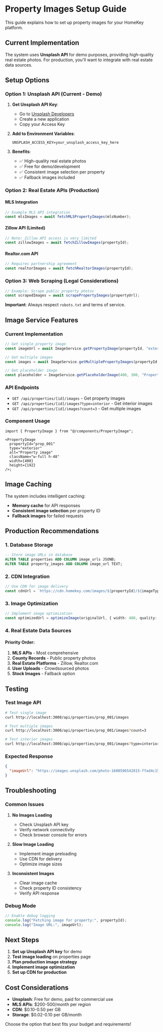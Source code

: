 # Property Images Setup Guide

This guide explains how to set up property images for your HomeKey platform.

## Current Implementation

The system uses **Unsplash API** for demo purposes, providing high-quality real estate photos. For production, you'll want to integrate with real estate data sources.

## Setup Options

### Option 1: Unsplash API (Current - Demo)

1. **Get Unsplash API Key**:

   - Go to [Unsplash Developers](https://unsplash.com/developers)
   - Create a new application
   - Copy your Access Key

2. **Add to Environment Variables**:

   ```env
   UNSPLASH_ACCESS_KEY=your_unsplash_access_key_here
   ```

3. **Benefits**:
   - ✅ High-quality real estate photos
   - ✅ Free for demo/development
   - ✅ Consistent image selection per property
   - ✅ Fallback images included

### Option 2: Real Estate APIs (Production)

#### MLS Integration

```typescript
// Example MLS API integration
const mlsImages = await fetchMLSPropertyImages(mlsNumber);
```

#### Zillow API (Limited)

```typescript
// Note: Zillow API access is very limited
const zillowImages = await fetchZillowImages(propertyId);
```

#### Realtor.com API

```typescript
// Requires partnership agreement
const realtorImages = await fetchRealtorImages(propertyId);
```

### Option 3: Web Scraping (Legal Considerations)

```typescript
// Example: Scrape public property photos
const scrapedImages = await scrapePropertyImages(propertyUrl);
```

**Important**: Always respect `robots.txt` and terms of service.

## Image Service Features

### Current Implementation

```typescript
// Get single property image
const imageUrl = await ImageService.getPropertyImage(propertyId, "exterior");

// Get multiple images
const images = await ImageService.getMultiplePropertyImages(propertyId, 3);

// Get placeholder image
const placeholder = ImageService.getPlaceholderImage(400, 300, "Property");
```

### API Endpoints

- `GET /api/properties/[id]/images` - Get property images
- `GET /api/properties/[id]/images?type=interior` - Get interior images
- `GET /api/properties/[id]/images?count=3` - Get multiple images

### Component Usage

```tsx
import { PropertyImage } from "@/components/PropertyImage";

<PropertyImage
  propertyId="prop_001"
  type="exterior"
  alt="Property image"
  className="w-full h-48"
  width={400}
  height={192}
/>;
```

## Image Caching

The system includes intelligent caching:

- **Memory cache** for API responses
- **Consistent image selection** per property ID
- **Fallback images** for failed requests

## Production Recommendations

### 1. Database Storage

```sql
-- Store image URLs in database
ALTER TABLE properties ADD COLUMN image_urls JSONB;
ALTER TABLE property_images ADD COLUMN image_url TEXT;
```

### 2. CDN Integration

```typescript
// Use CDN for image delivery
const cdnUrl = `https://cdn.homekey.com/images/${propertyId}/${imageType}.jpg`;
```

### 3. Image Optimization

```typescript
// Implement image optimization
const optimizedUrl = optimizeImage(originalUrl, { width: 400, quality: 80 });
```

### 4. Real Estate Data Sources

#### Priority Order:

1. **MLS APIs** - Most comprehensive
2. **County Records** - Public property photos
3. **Real Estate Platforms** - Zillow, Realtor.com
4. **User Uploads** - Crowdsourced photos
5. **Stock Images** - Fallback option

## Testing

### Test Image API

```bash
# Test single image
curl http://localhost:3000/api/properties/prop_001/images

# Test multiple images
curl http://localhost:3000/api/properties/prop_001/images?count=3

# Test interior images
curl http://localhost:3000/api/properties/prop_001/images?type=interior
```

### Expected Response

```json
{
  "imageUrl": "https://images.unsplash.com/photo-1600596542815-ffad4c1539a9?w=400&h=300&fit=crop"
}
```

## Troubleshooting

### Common Issues

1. **No Images Loading**

   - Check Unsplash API key
   - Verify network connectivity
   - Check browser console for errors

2. **Slow Image Loading**

   - Implement image preloading
   - Use CDN for delivery
   - Optimize image sizes

3. **Inconsistent Images**
   - Clear image cache
   - Check property ID consistency
   - Verify API response

### Debug Mode

```typescript
// Enable debug logging
console.log("Fetching image for property:", propertyId);
console.log("Image URL:", imageUrl);
```

## Next Steps

1. **Set up Unsplash API key** for demo
2. **Test image loading** on properties page
3. **Plan production image strategy**
4. **Implement image optimization**
5. **Set up CDN for production**

## Cost Considerations

- **Unsplash**: Free for demo, paid for commercial use
- **MLS APIs**: $200-500/month per region
- **CDN**: $0.10-0.50 per GB
- **Storage**: $0.02-0.10 per GB/month

Choose the option that best fits your budget and requirements!
